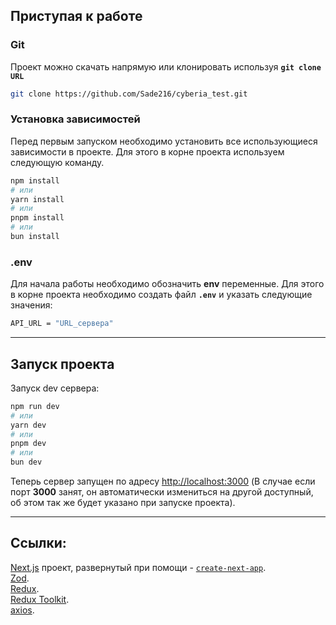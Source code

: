 ## Приступая к работе

### Git

Проект можно скачать напрямую или клонировать используя <code>**git clone URL**</code>

```bash
git clone https://github.com/Sade216/cyberia_test.git
```

### Установка зависимостей

Перед первым запуском необходимо установить все использующиеся зависимости в проекте. Для этого в корне проекта используем следующую команду.

```bash
npm install
# или
yarn install
# или
pnpm install
# или
bun install
```

### .env

Для начала работы необходимо обозначить **env** переменные. Для этого в корне проекта необходимо создать файл <code>**.env**</code> и указать следующие значения:

```bash
API_URL = "URL_сервера"
```

***

## Запуск проекта

Запуск dev сервера:

```bash
npm run dev
# или
yarn dev
# или
pnpm dev
# или
bun dev
```

Теперь сервер запущен по адресу [http://localhost:3000](http://localhost:3000) (В случае если порт **3000** занят, он автоматически измениться на другой доступный, об этом так же будет указано при запуске проекта).


***

## Ссылки:
[Next.js](https://nextjs.org) проект, развернутый при помощи - [`create-next-app`](https://nextjs.org/docs/app/api-reference/cli/create-next-app).
<br/>
[Zod](https://zod.dev/).
<br/>
[Redux](https://redux.js.org/introduction/getting-started).
<br/>
[Redux Toolkit](https://redux.js.org/introduction/why-rtk-is-redux-today).
<br/>
[axios](https://axios-http.com/docs/intro).


